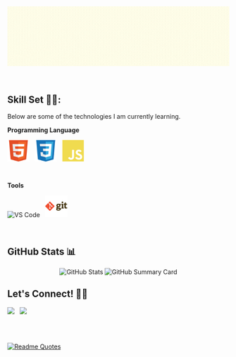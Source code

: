 [![MasterHead](https://github.com/gabrielescudine/gabrielescudine/blob/main/banner_github.gif)](https://github.com/gabrielescudine/gabrielescudine/blob/main/banner_github.gif)

 &nbsp;


## Skill Set 🧑‍💻:
<p>Below are some of the technologies I am currently learning.</p>

<p><strong>Programming Language</strong><p>
<div style="display:inline-block;">
<img align="center" alt="Logo-HTML" height="50" width="50" src="https://raw.githubusercontent.com/devicons/devicon/master/icons/html5/html5-original.svg"> &nbsp; <img align="center" alt="Logo-CSS" height="50" width="50" src="https://raw.githubusercontent.com/devicons/devicon/master/icons/css3/css3-original.svg"> &nbsp; <abbr title="Learning at this moment."><img align="center" alt="Logo-JS" height="50" width="50" src="https://raw.githubusercontent.com/devicons/devicon/master/icons/javascript/javascript-plain.svg"></abbr> &nbsp;
</div>

&nbsp;

<p><strong>Tools</strong></p>
<div style="display:inline-block;">
<img title="VS Code" alt="VS Code" width="50px" src="https://img.icons8.com/fluent/48/000000/visual-studio-code-2019.png"> &nbsp;
<img title="git" alt="git" width="50px" src="https://raw.githubusercontent.com/github/explore/master/topics/git/git.png">
</div>

&nbsp;

## GitHub Stats 📊
<p align="center">
<img title="GitHub Stats" alt="GitHub Stats" src="https://github-readme-stats-git-masterrstaa-rickstaa.vercel.app/api?username=gabrielescudine&theme=dracula">
<!-- <img title="GitHub Streak Stats" alt="GitHub Streak Stats" src="https://github-readme-streak-stats.herokuapp.com/?user=gabrielescudine&theme=dracula"> -->
<img title="GitHub Summary Card" alt="GitHub Summary Card" src="https://github-profile-summary-cards.vercel.app/api/cards/profile-details?username=gabrielescudine&theme=dracula">
</p>

## Let's Connect! 🙋‍♂️

<div> 
<a href = "mailto:gabrielescudine.05@gmail.com" target="_blank"><img src="https://github.com/gabrielescudine/gabrielescudine/assets/78106309/304aa801-9fda-4f1b-94af-5b8b3acb3f14" width="40"></a> &nbsp;
<a href="https://www.linkedin.com/in/gabrieljoffilyescudine/" target="_blank"><img src="https://github.com/gabrielescudine/gabrielescudine/assets/78106309/ab09a66c-ea10-46cf-95ec-23a423846cd1" width="40"></a> 

</div>&nbsp;&nbsp;

&nbsp;

  
 [![Readme Quotes](https://quotes-github-readme.vercel.app/api?type=horizontal&theme=catppuccin_mocha)](https://github.com/piyushsuthar/github-readme-quotes)
